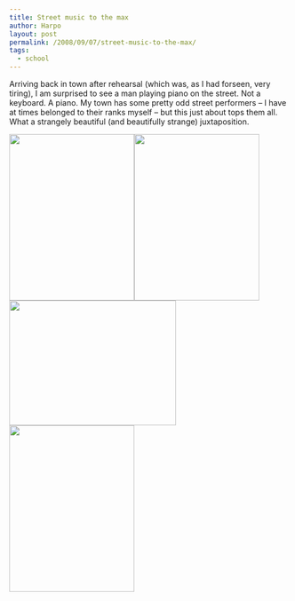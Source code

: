 ```yaml
---
title: Street music to the max
author: Harpo
layout: post
permalink: /2008/09/07/street-music-to-the-max/
tags:
  - school
---
```

Arriving back in town after rehearsal (which was, as I had forseen, very tiring), I am surprised to see a man playing piano on the street. Not a keyboard. A piano. My town has some pretty odd street performers &#8211; I have at times belonged to their ranks myself &#8211; but this just about tops them all.  
What a strangely beautiful (and beautifully strange) juxtaposition.

[<img class="alignnone size-full wp-image-364" src="http://www.harpojaeger.com/assets/media/wp-content/uploads/2008/09/p-640-480-c9b59237-4b2e-4d47-a528-45d4c1c03e9c.jpeg" alt="" width="225" height="300" />][1][<img class="alignnone size-full wp-image-364" src="http://www.harpojaeger.com/assets/media/wp-content/uploads/2008/09/p-640-480-b030897d-ea15-40f2-9bdb-627becf47055.jpeg" alt="" width="225" height="300" />][2][<img class="alignnone size-full wp-image-364" src="http://www.harpojaeger.com/assets/media/wp-content/uploads/2008/09/l-640-480-8d02345c-0ce7-4458-b112-e538b7419a83.jpeg" alt="" width="300" height="225" />][3][<img class="alignnone size-full wp-image-364" src="http://www.harpojaeger.com/assets/media/wp-content/uploads/2008/09/p-640-480-d3530acb-05d6-4085-b712-37f9f7f0f8ea.jpeg" alt="" width="225" height="300" />][4]

 [1]: http://www.harpojaeger.com/assets/media/wp-content/uploads/2008/09/p-640-480-c9b59237-4b2e-4d47-a528-45d4c1c03e9c.jpeg
 [2]: http://www.harpojaeger.com/assets/media/wp-content/uploads/2008/09/p-640-480-b030897d-ea15-40f2-9bdb-627becf47055.jpeg
 [3]: http://www.harpojaeger.com/assets/media/wp-content/uploads/2008/09/l-640-480-8d02345c-0ce7-4458-b112-e538b7419a83.jpeg
 [4]: http://www.harpojaeger.com/assets/media/wp-content/uploads/2008/09/p-640-480-d3530acb-05d6-4085-b712-37f9f7f0f8ea.jpeg
